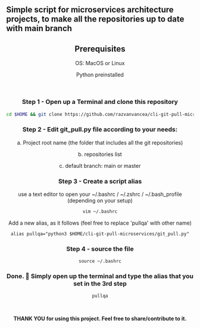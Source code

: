 ## Simple script for microservices architecture projects, to make all the repositories up to date with main branch

<span align="center">

## Prerequisites

OS: MacOS or Linux

Python preinstalled

<br />

### Step 1 - Open up a Terminal and clone this repository
```sh
cd $HOME && git clone https://github.com/razvanvancea/cli-git-pull-microservices && cd $HOME/cli-git-pull-microservices
```

### Step 2 - Edit git_pull.py file according to your needs: 

a. Project root name (the folder that includes all the git repositories)

b. repositories list 

c. default branch: main or master

### Step 3 - Create a script alias
use a text editor to open your ~/.bashrc / ~/.zshrc / ~/.bash_profile (depending on your setup)

```sh
vim ~/.bashrc
```

Add a new alias, as it follows (feel free to replace 'pullqa' with other name)
```
alias pullqa="python3 $HOME/cli-git-pull-microservices/git_pull.py"
```

### Step 4 - source the file
```
source ~/.bashrc
```

### Done. :100: Simply open up the terminal and type the alias that you set in the 3rd step
```
pullqa
```

<br />



<b> THANK YOU <b/> for using this project. Feel free to share/contribute to it.
</span>
